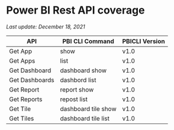 # Power BI Rest API coverage

_Last update: December 18, 2021_

| API            | PBI CLI Command     | PBICLI Version |
| -------------- | ------------------- | -------------- |
| Get App        | show                | v1.0           |
| Get Apps       | list                | v1.0           |
| Get Dashboard  | dashboard show      | v1.0           |
| Get Dashboards | dashbord list       | v1.0           |
| Get Report     | report show         | v1.0           |
| Get Reports    | repost list         | v1.0           |
| Get Tile       | dashboard tile show | v1.0           |
| Get Tiles      | dashboard tile list | v1.0           |
